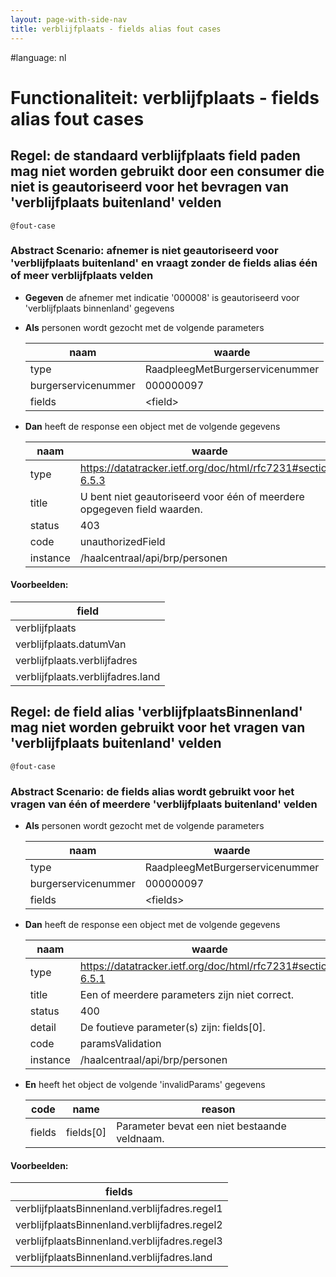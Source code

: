 ```yaml
---
layout: page-with-side-nav
title: verblijfplaats - fields alias fout cases
---
```

#language: nl  


# Functionaliteit: verblijfplaats - fields alias fout cases


## Regel: de standaard verblijfplaats field paden mag niet worden gebruikt door een consumer die niet is geautoriseerd voor het bevragen van 'verblijfplaats buitenland' velden


`@fout-case`
### Abstract Scenario: afnemer is niet geautoriseerd voor 'verblijfplaats buitenland' en vraagt zonder de fields alias één of meer verblijfplaats velden

* __Gegeven__ de afnemer met indicatie '000008' is geautoriseerd voor 'verblijfplaats binnenland' gegevens
* __Als__ personen wordt gezocht met de volgende parameters

  | naam                | waarde                          |
  |---------------------|---------------------------------|
  | type                | RaadpleegMetBurgerservicenummer |
  | burgerservicenummer | 000000097                       |
  | fields              | \<field\>                         |
* __Dan__ heeft de response een object met de volgende gegevens

  | naam     | waarde                                                                  |
  |----------|-------------------------------------------------------------------------|
  | type     | https://datatracker.ietf.org/doc/html/rfc7231#section-6.5.3             |
  | title    | U bent niet geautoriseerd voor één of meerdere opgegeven field waarden. |
  | status   | 403                                                                     |
  | code     | unauthorizedField                                                       |
  | instance | /haalcentraal/api/brp/personen                                          |

#### Voorbeelden:


  | field                             |
  |-----------------------------------|
  | verblijfplaats                    |
  | verblijfplaats.datumVan           |
  | verblijfplaats.verblijfadres      |
  | verblijfplaats.verblijfadres.land |

## Regel: de field alias 'verblijfplaatsBinnenland' mag niet worden gebruikt voor het vragen van 'verblijfplaats buitenland' velden


`@fout-case`
### Abstract Scenario: de fields alias wordt gebruikt voor het vragen van één of meerdere 'verblijfplaats buitenland' velden

* __Als__ personen wordt gezocht met de volgende parameters

  | naam                | waarde                          |
  |---------------------|---------------------------------|
  | type                | RaadpleegMetBurgerservicenummer |
  | burgerservicenummer | 000000097                       |
  | fields              | \<fields\>                        |
* __Dan__ heeft de response een object met de volgende gegevens

  | naam     | waarde                                                      |
  |----------|-------------------------------------------------------------|
  | type     | https://datatracker.ietf.org/doc/html/rfc7231#section-6.5.1 |
  | title    | Een of meerdere parameters zijn niet correct.               |
  | status   | 400                                                         |
  | detail   | De foutieve parameter(s) zijn: fields[0].                   |
  | code     | paramsValidation                                            |
  | instance | /haalcentraal/api/brp/personen                              |
* __En__ heeft het object de volgende 'invalidParams' gegevens

  | code   | name      | reason                                       |
  |--------|-----------|----------------------------------------------|
  | fields | fields[0] | Parameter bevat een niet bestaande veldnaam. |

#### Voorbeelden:


  | fields                                        |
  |-----------------------------------------------|
  | verblijfplaatsBinnenland.verblijfadres.regel1 |
  | verblijfplaatsBinnenland.verblijfadres.regel2 |
  | verblijfplaatsBinnenland.verblijfadres.regel3 |
  | verblijfplaatsBinnenland.verblijfadres.land   |
